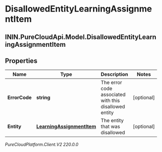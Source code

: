 # DisallowedEntityLearningAssignmentItem

## ININ.PureCloudApi.Model.DisallowedEntityLearningAssignmentItem

## Properties

|Name | Type | Description | Notes|
|------------ | ------------- | ------------- | -------------|
| **ErrorCode** | **string** | The error code associated with this disallowed entity | [optional] |
| **Entity** | [**LearningAssignmentItem**](LearningAssignmentItem) | The entity that was disallowed | [optional] |



_PureCloudPlatform.Client.V2 220.0.0_
